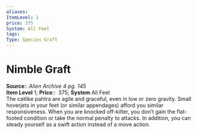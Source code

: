 ```yaml
---
aliases: 
ItemLevel: 1
price: 375
System: All Feet
tags: 
Type: Species Graft
---
```


# Nimble Graft

**Source**:: _Alien Archive 4 pg. 145_  
**Item Level** 1;
**Price**::  375; **System** All Feet  
The catlike pahtra are agile and graceful, even in low or zero gravity. Small hoverjets in your feet (or similar appendages) afford you similar responsiveness. When you are knocked off-kilter, you don’t gain the flat-footed condition or take the normal penalty to attacks. In addition, you can steady yourself as a swift action instead of a move action.
